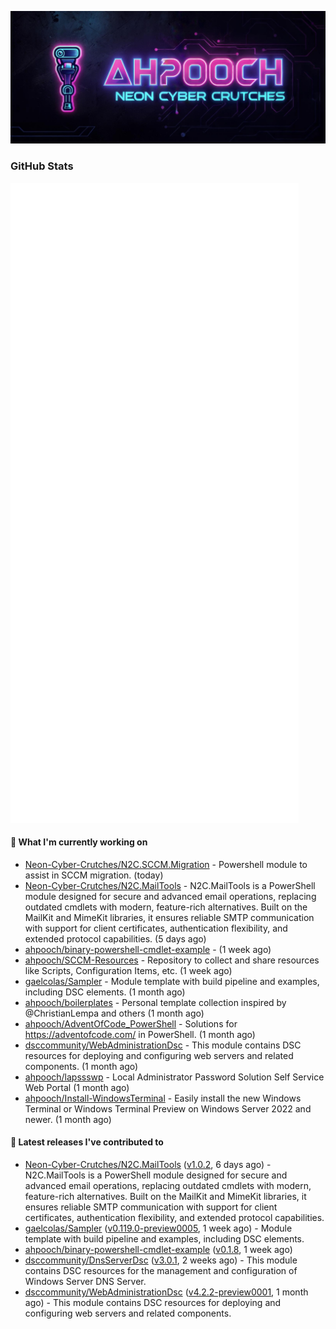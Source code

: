 <p align="center"><img src="https://raw.githubusercontent.com/ahpooch/ahpooch/main/ahpooch_NeonCyberCrutches.jpeg" />

### GitHub Stats
<p align="left"><img src="https://raw.githubusercontent.com/ahpooch/ahpooch/main/github-metrics.svg" /></p>

#### 👷 What I'm currently working on

- [Neon-Cyber-Crutches/N2C.SCCM.Migration](https://github.com/Neon-Cyber-Crutches/N2C.SCCM.Migration) - Powershell module to assist in SCCM migration. (today)
- [Neon-Cyber-Crutches/N2C.MailTools](https://github.com/Neon-Cyber-Crutches/N2C.MailTools) - N2C.MailTools is a PowerShell module designed for secure and advanced email operations, replacing outdated cmdlets with modern, feature-rich alternatives. Built on the MailKit and MimeKit libraries, it ensures reliable SMTP communication with support for client certificates, authentication flexibility, and extended protocol capabilities. (5 days ago)
- [ahpooch/binary-powershell-cmdlet-example](https://github.com/ahpooch/binary-powershell-cmdlet-example) -  (1 week ago)
- [ahpooch/SCCM-Resources](https://github.com/ahpooch/SCCM-Resources) - Repository to collect and share resources like Scripts, Configuration Items, etc. (1 week ago)
- [gaelcolas/Sampler](https://github.com/gaelcolas/Sampler) - Module template with build pipeline and examples, including DSC elements. (1 month ago)
- [ahpooch/boilerplates](https://github.com/ahpooch/boilerplates) - Personal template collection inspired by @ChristianLempa and others (1 month ago)
- [ahpooch/AdventOfCode_PowerShell](https://github.com/ahpooch/AdventOfCode_PowerShell) - Solutions for https://adventofcode.com/ in PowerShell. (1 month ago)
- [dsccommunity/WebAdministrationDsc](https://github.com/dsccommunity/WebAdministrationDsc) - This module contains DSC resources for deploying and configuring web servers and related components. (1 month ago)
- [ahpooch/lapssswp](https://github.com/ahpooch/lapssswp) - Local Administrator Password Solution Self Service Web Portal (1 month ago)
- [ahpooch/Install-WindowsTerminal](https://github.com/ahpooch/Install-WindowsTerminal) - Easily install the new Windows Terminal or Windows Terminal Preview on Windows Server 2022 and newer. (1 month ago)

#### 🚀 Latest releases I've contributed to

- [Neon-Cyber-Crutches/N2C.MailTools](https://github.com/Neon-Cyber-Crutches/N2C.MailTools) ([v1.0.2](https://github.com/Neon-Cyber-Crutches/N2C.MailTools/releases/tag/v1.0.2), 6 days ago) - N2C.MailTools is a PowerShell module designed for secure and advanced email operations, replacing outdated cmdlets with modern, feature-rich alternatives. Built on the MailKit and MimeKit libraries, it ensures reliable SMTP communication with support for client certificates, authentication flexibility, and extended protocol capabilities.
- [gaelcolas/Sampler](https://github.com/gaelcolas/Sampler) ([v0.119.0-preview0005](https://github.com/gaelcolas/Sampler/releases/tag/v0.119.0-preview0005), 1 week ago) - Module template with build pipeline and examples, including DSC elements.
- [ahpooch/binary-powershell-cmdlet-example](https://github.com/ahpooch/binary-powershell-cmdlet-example) ([v0.1.8](https://github.com/ahpooch/binary-powershell-cmdlet-example/releases/tag/v0.1.8), 1 week ago)
- [dsccommunity/DnsServerDsc](https://github.com/dsccommunity/DnsServerDsc) ([v3.0.1](https://github.com/dsccommunity/DnsServerDsc/releases/tag/v3.0.1), 2 weeks ago) - This module contains DSC resources for the management and configuration of Windows Server DNS Server.
- [dsccommunity/WebAdministrationDsc](https://github.com/dsccommunity/WebAdministrationDsc) ([v4.2.2-preview0001](https://github.com/dsccommunity/WebAdministrationDsc/releases/tag/v4.2.2-preview0001), 1 month ago) - This module contains DSC resources for deploying and configuring web servers and related components.
